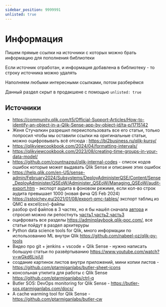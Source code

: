 ```yaml
---
sidebar_position: 9999991
unlisted: true
---
```


# Информация

Пишем прямые ссылки на источники с которых можно брать информацию для пополнения библиотеки

Если источник отработан, и информация добавлена в библиотеку - то строку источника можно удалять

Наполняем любыми интересными ссылками, потом разберёмся

Данный раздел скрыт в продакшене с помощью `unlisted: true`

## Источники

- https://community.qlik.com/t5/Official-Support-Articles/How-to-identify-an-object-in-a-Qlik-Sense-app-by-object-id/ta-p/1715142
- Женя Стучалкин разрешил переиспользовать все его статьи, только попросил чтобы мы оставили ссылки на оригинальные статьи, можно оцифровывать всё отсюда : https://bi2business.ru/qlik-kursy/
- https://qlikviewcookbook.com/2024/04/formatting-intervals/
- https://qlikviewcookbook.com/2023/08/creating-time-groups-in-your-data-model/
- https://github.com/countnazgul/qlik-internal-codes - список кодов ошибок которые может выдавать Qlik Sense и описание этих ошибок
- https://help.qlik.com/en-US/sense-admin/February2024/Subsystems/DeployAdministerQSE/Content/Sense_DeployAdminister/QSEoW/Administer_QSEoW/Managing_QSEoW/audit-export.htm - экспорт аудита в фоновом режиме, если кол-во строк аудита превышает 1000 (новая фича QS Feb 2024)
- https://sstoichev.eu/2021/01/08/export-qmc-tables/
экспорт таблиц из QMC в excel(csv)-файлы
- разбор qvd файлов в 3 частях, но я бы нашёл сначала [автора](https://habr.com/ru/users/Korolevmv/) и спросил можно ли репостнуть [часть1](https://habr.com/ru/companies/alfastrah/articles/454302/),[часть2](https://habr.com/ru/companies/alfastrah/articles/455940/),[часть3](https://habr.com/ru/companies/alfastrah/articles/457102/)
- оцифровать все разделы https://adminplaybook.qlik-poc.com/, все статьи пойдут в раздел архитеруры
- Python data science tools for Qlik, много информации по использованию ML внутри Qlik https://github.com/nabeel-oz/qlik-py-tools
- Видео про git + jenkins + vscode + Qlik Sense - нужно написать большую статьи по развёртыванию https://www.youtube.com/watch?v=wGkd6LjsjUI
- создание картинок листов внутри приложений, мини копии листов - https://github.com/ptarmiganlabs/butler-sheet-icons
- консольная утилита для работы с Qlik Sense https://github.com/ptarmiganlabs/ctrl-q
- Butler SOS: DevOps monitoring for Qlik Sense - https://butler-sos.ptarmiganlabs.com/docs/
- A cache warming tool for Qlik Sense - https://github.com/ptarmiganlabs/butler-cw

